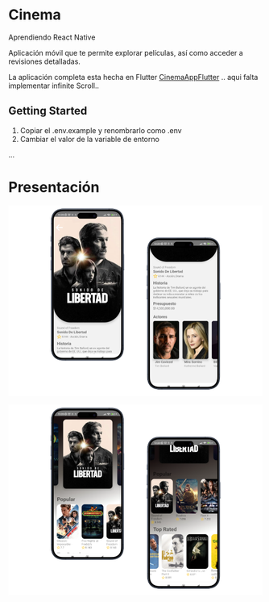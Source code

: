 # Cinema 
Aprendiendo React Native

Aplicación móvil que te permite explorar películas, así como acceder a revisiones detalladas.

La aplicación completa esta hecha en Flutter [CinemaAppFlutter](https://github.com/ZitelliDZ/Cinema-Flutter) .. aqui falta implementar infinite Scroll..

## Getting Started

1. Copiar el .env.example y renombrarlo como .env
2. Cambiar el valor de la variable de entorno

...
# Presentación
![Pagina Home](https://github.com/ZitelliDZ/Cinema-React-Native/blob/main/presentacion/HomeScreen.png?raw=true)

![Pagina Details](https://github.com/ZitelliDZ/Cinema-React-Native/blob/main/presentacion/DetailsScreen.png?raw=true)